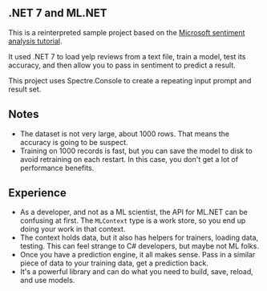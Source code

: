 
## .NET 7 and ML.NET

This is a reinterpreted sample project based on the [Microsoft sentiment analysis tutorial][docs].

It used .NET 7 to load yelp reviews from a text file, train a model, test its accuracy, and then allow you to pass in sentiment to predict a result.

This project uses Spectre.Console to create a repeating input prompt and result set.

## Notes

- The dataset is not very large, about 1000 rows. That means the accuracy is going to be suspect.
- Training on 1000 records is fast, but you can save the model to disk to avoid retraining on each restart. In this case, you don't get a lot of performance benefits.

## Experience

- As a developer, and not as a ML scientist, the API for ML.NET can be confusing at first. The `MLContext` type is a work store, so you end up doing your work in that context.
- The context holds data, but it also has helpers for trainers, loading data, testing. This can feel strange to C# developers, but maybe not ML folks.
- Once you have a prediction engine, it all makes sense. Pass in a similar piece of data to your training data, get a prediction back.
- It's a powerful library and can do what you need to build, save, reload, and use models.


[docs]: https://learn.microsoft.com/en-us/dotnet/machine-learning/tutorials/sentiment-analysis